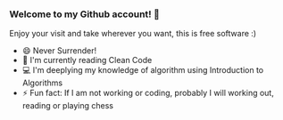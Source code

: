 ### Welcome to my Github account! 👋

Enjoy your visit and take wherever you want, this is free software :)

- 😄 Never Surrender!
- 📖 I'm currently reading Clean Code
- 💻 I'm deeplying my knowledge of algorithm using Introduction to Algorithms
- ⚡ Fun fact: If I am not working or coding, probably I will working out, reading or playing chess

<!--
**MAInformatico/MAInformatico** is a ✨ _special_ ✨ repository because its `README.md` (this file) appears on your GitHub profile.

Here are some ideas to get you started:

- 🔭 I’m currently working on ...
- 🌱 I’m currently learning ...
- 👯 I’m looking to collaborate on ...
- 🤔 I’m looking for help with ...
- 💬 Ask me about ...
- 📫 How to reach me: ...
- 😄 Pronouns: ...
- ⚡ Fun fact: ...
-->
